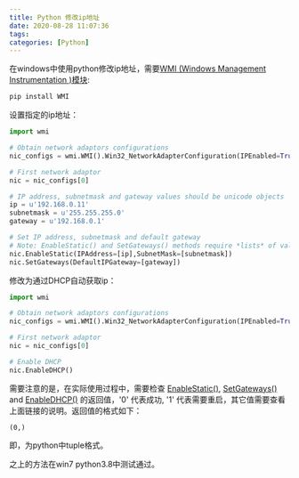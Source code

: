 ```yaml
---
title: Python 修改ip地址
date: 2020-08-28 11:07:36
tags:
categories: [Python]
---
```




在windows中使用python修改ip地址，需要[WMI (Windows Management Instrumentation )模块](https://pypi.org/project/WMI/#downloads):

```bash
pip install WMI
```



设置指定的ip地址：

```python
import wmi

# Obtain network adaptors configurations
nic_configs = wmi.WMI().Win32_NetworkAdapterConfiguration(IPEnabled=True)

# First network adaptor
nic = nic_configs[0]

# IP address, subnetmask and gateway values should be unicode objects
ip = u'192.168.0.11'
subnetmask = u'255.255.255.0'
gateway = u'192.168.0.1'

# Set IP address, subnetmask and default gateway
# Note: EnableStatic() and SetGateways() methods require *lists* of values to be passed
nic.EnableStatic(IPAddress=[ip],SubnetMask=[subnetmask])
nic.SetGateways(DefaultIPGateway=[gateway])
```



修改为通过DHCP自动获取ip：

```python
import wmi

# Obtain network adaptors configurations
nic_configs = wmi.WMI().Win32_NetworkAdapterConfiguration(IPEnabled=True)

# First network adaptor
nic = nic_configs[0]

# Enable DHCP
nic.EnableDHCP()
```

需要注意的是，在实际使用过程中，需要检查 [EnableStatic()](http://msdn.microsoft.com/en-us/library/aa390383(v=VS.85).aspx), [SetGateways()](http://msdn.microsoft.com/en-us/library/aa393301(v=VS.85).aspx) and [EnableDHCP()](http://msdn.microsoft.com/en-us/library/aa390378(v=VS.85).aspx) 的返回值，'0' 代表成功, '1' 代表需要重启，其它值需要查看上面链接的说明。返回值的格式如下：

```
(0,)
```

即，为python中tuple格式。

之上的方法在win7  python3.8中测试通过。







